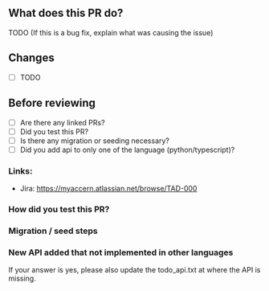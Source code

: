 ## What does this PR do?

TODO (If this is a bug fix, explain what was causing the issue)

## Changes

- [ ] TODO

## Before reviewing

- [ ] Are there any linked PRs?
- [ ] Did you test this PR?
- [ ] Is there any migration or seeding necessary?
- [ ] Did you add api to only one of the language (python/typescript)?

### Links:

- Jira: https://myaccern.atlassian.net/browse/TAD-000

### How did you test this PR?

### Migration / seed steps

### New API added that not implemented in other languages

If your answer is yes, please also update the todo_api.txt at where the API is missing.
